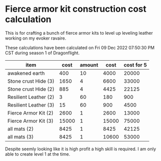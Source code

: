 # Fierce armor kit construction cost calculation

This is for crafting a bunch of fierce armor kits to level up leveling leather working on my evoker ravaire.

These calculations have been calculated on Fri 09 Dec 2022 07:50:30 PM CST during season 1 of Dragonflight.

| item                  | cost  | amount | cost  | cost for 5 |
| --------------------- | ----- | ------ | ----- | ---------- |
| awakened earth        | 400   | 10     | 4000  | 20000      |
| Stone crust Hide (3)  | 1650  | 4      | 6600  | 33000      |
| Stone crust Hide (2)  | 885   | 4      | 4425  | 22125      |
| Resilient Leather (2) | 3     | 60     | 180   | 900        |
| Resilient Leather (3) | 15    | 60     | 900   | 4500       |
| Fierce Armor Kit (2)  | 2600  | 1      | 2600  | 13000      |
| Fierce Armor Kit (3)  | 15000 | 1      | 15000 | 75000      |
| all mats (2)          | 8425  | 1      | 8425  | 42125      |
| all mats (3)          | 8425  | 1      | 10600 | 53000      |

Despite seemly looking like it is high profit a high skill is required. I am only able to create level 1 at the time.

